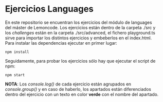 # Ejercicios Languages

En este repositorio se encuentran los ejercicios del módulo de languages del máster de Lemoncode. Los ejercicios están dentro de la carpeta ./src y los *challenges* están en la carpeta ./src/advanced, el fichero playground.ts sirve para importar los distintos ejercicios y embeberlos en el index.html. Para instalar las dependencias ejecutar en primer lugar: 

```
npm install
```

Seguidamente, para probar los ejercicios sólo hay que ejecutar el script de npm:

```
npm start
```


**NOTA**: Los *console.log()* de cada ejercicio están agrupados en *console.group()* y en caso de haberlo, los apartados están diferenciados dentro del ejercicio con un texto en color **verde** con el nombre del apartado.